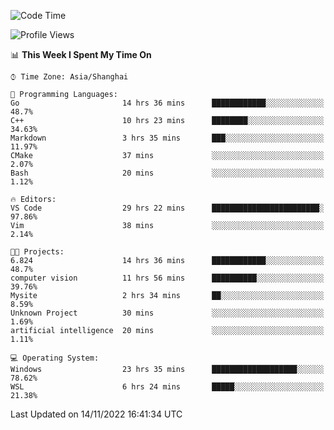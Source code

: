 <!--START_SECTION:waka-->
![Code Time](http://img.shields.io/badge/Code%20Time-338%20hrs%2042%20mins-blue)

![Profile Views](http://img.shields.io/badge/Profile%20Views-2-blue)

📊 **This Week I Spent My Time On** 

```text
⌚︎ Time Zone: Asia/Shanghai

💬 Programming Languages: 
Go                       14 hrs 36 mins      ████████████░░░░░░░░░░░░░   48.7% 
C++                      10 hrs 23 mins      ████████░░░░░░░░░░░░░░░░░   34.63% 
Markdown                 3 hrs 35 mins       ███░░░░░░░░░░░░░░░░░░░░░░   11.97% 
CMake                    37 mins             ░░░░░░░░░░░░░░░░░░░░░░░░░   2.07% 
Bash                     20 mins             ░░░░░░░░░░░░░░░░░░░░░░░░░   1.12%

🔥 Editors: 
VS Code                  29 hrs 22 mins      ████████████████████████░   97.86% 
Vim                      38 mins             ░░░░░░░░░░░░░░░░░░░░░░░░░   2.14%

🐱‍💻 Projects: 
6.824                    14 hrs 36 mins      ████████████░░░░░░░░░░░░░   48.7% 
computer vision          11 hrs 56 mins      ██████████░░░░░░░░░░░░░░░   39.76% 
Mysite                   2 hrs 34 mins       ██░░░░░░░░░░░░░░░░░░░░░░░   8.59% 
Unknown Project          30 mins             ░░░░░░░░░░░░░░░░░░░░░░░░░   1.69% 
artificial intelligence  20 mins             ░░░░░░░░░░░░░░░░░░░░░░░░░   1.11%

💻 Operating System: 
Windows                  23 hrs 35 mins      ███████████████████░░░░░░   78.62% 
WSL                      6 hrs 24 mins       █████░░░░░░░░░░░░░░░░░░░░   21.38%

```


 Last Updated on 14/11/2022 16:41:34 UTC
<!--END_SECTION:waka-->